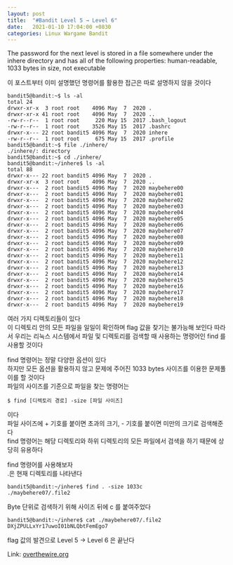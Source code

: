 ```yaml
---
layout: post
title:  "#Bandit Level 5 → Level 6"
date:   2021-01-10 17:04:00 +0830
categories: Linux Wargame Bandit
---
```


The password for the next level is stored in a file somewhere under the inhere directory and has all of the following properties: human-readable, 1033 bytes in size, not executable   

이 포스트부터 이미 설명했던 명령어를 활용한 접근은 따로 설명하지 않을 것이다
```
bandit5@bandit:~$ ls -al
total 24
drwxr-xr-x  3 root root    4096 May  7  2020 .
drwxr-xr-x 41 root root    4096 May  7  2020 ..
-rw-r--r--  1 root root     220 May 15  2017 .bash_logout
-rw-r--r--  1 root root    3526 May 15  2017 .bashrc
drwxr-x--- 22 root bandit5 4096 May  7  2020 inhere
-rw-r--r--  1 root root     675 May 15  2017 .profile
bandit5@bandit:~$ file ./inhere/
./inhere/: directory
bandit5@bandit:~$ cd ./inhere/
bandit5@bandit:~/inhere$ ls -al
total 88
drwxr-x--- 22 root bandit5 4096 May  7  2020 .
drwxr-xr-x  3 root root    4096 May  7  2020 ..
drwxr-x---  2 root bandit5 4096 May  7  2020 maybehere00
drwxr-x---  2 root bandit5 4096 May  7  2020 maybehere01
drwxr-x---  2 root bandit5 4096 May  7  2020 maybehere02
drwxr-x---  2 root bandit5 4096 May  7  2020 maybehere03
drwxr-x---  2 root bandit5 4096 May  7  2020 maybehere04
drwxr-x---  2 root bandit5 4096 May  7  2020 maybehere05
drwxr-x---  2 root bandit5 4096 May  7  2020 maybehere06
drwxr-x---  2 root bandit5 4096 May  7  2020 maybehere07
drwxr-x---  2 root bandit5 4096 May  7  2020 maybehere08
drwxr-x---  2 root bandit5 4096 May  7  2020 maybehere09
drwxr-x---  2 root bandit5 4096 May  7  2020 maybehere10
drwxr-x---  2 root bandit5 4096 May  7  2020 maybehere11
drwxr-x---  2 root bandit5 4096 May  7  2020 maybehere12
drwxr-x---  2 root bandit5 4096 May  7  2020 maybehere13
drwxr-x---  2 root bandit5 4096 May  7  2020 maybehere14
drwxr-x---  2 root bandit5 4096 May  7  2020 maybehere15
drwxr-x---  2 root bandit5 4096 May  7  2020 maybehere16
drwxr-x---  2 root bandit5 4096 May  7  2020 maybehere17
drwxr-x---  2 root bandit5 4096 May  7  2020 maybehere18
drwxr-x---  2 root bandit5 4096 May  7  2020 maybehere19
```
여러 가지 디렉토리들이 있다   
이 디렉토리 안의 모든 파일을 일일이 확인하며 flag 값을 찾기는 불가능해 보인다
따라서 우리는 리눅스 시스템에서 파일 및 디렉토리를 검색할 때 사용하는 명령어인 find 를 사용할 것이다   

find 명령어는 정말 다양한 옵션이 있다   
하지만 모든 옵션을 활용하지 않고 문제에 주어진 1033 bytes 사이즈를 이용한 문제풀이를 할 것이다   
파일의 사이즈를 기준으로 파일을 찾는 명령어는
```
$ find [디렉토리 경로] -size [파일 사이즈]
```
이다   
파일 사이즈에 + 기호를 붙이면 초과의 크기, - 기호를 붙이면 미만의 크기로 검색해준다   
find 명령어는 해당 디렉토리와 하위 디렉토리의 모든 파일에서 검색을 하기 때문에 상당히 유용하다

find 명령어를 사용해보자   
.은 현재 디렉토리를 나타낸다
```
bandit5@bandit:~/inhere$ find . -size 1033c
./maybehere07/.file2
```
Byte 단위로 검색하기 위해 사이즈 뒤에 c 를 붙여주었다

```
bandit5@bandit:~/inhere$ cat ./maybehere07/.file2
DXjZPULLxYr17uwoI01bNLQbtFemEgo7
```



flag 값의 발견으로 Level 5 → Level 6 은 끝난다



Link: [overthewire.org](https://overthewire.org/wargames/bandit/bandit6.html)
